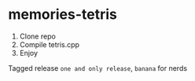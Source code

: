 # memories-tetris

1. Clone repo
2. Compile tetris.cpp
3. Enjoy

Tagged release ```one and only release```, ```banana``` for nerds
